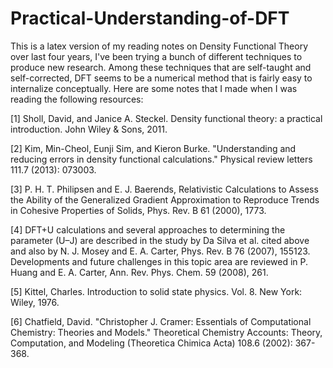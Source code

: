 # Practical-Understanding-of-DFT
This is a latex version of my reading notes on Density Functional Theory
over last four years, I've been trying a bunch of different techniques to produce new research. 
Among these techniques that are self-taught and self-corrected, 
DFT seems to be a numerical method that is fairly easy to internalize conceptually. 
Here are some notes that I made when I was reading the following resources:

[1] Sholl, David, and Janice A. Steckel. Density functional theory: a practical introduction. John Wiley & Sons, 2011.

[2] Kim, Min-Cheol, Eunji Sim, and Kieron Burke. "Understanding and reducing errors in density functional calculations." 
Physical review letters 111.7 (2013): 073003.

[3] P. H. T. Philipsen and E. J. Baerends, Relativistic Calculations to Assess the Ability of the
Generalized Gradient Approximation to Reproduce Trends in Cohesive Properties of Solids,
Phys. Rev. B 61 (2000), 1773.

[4] DFT+U calculations and several approaches to determining the parameter (U–J) are
described in the study by Da Silva et al. cited above and also by N. J. Mosey and E. A.
Carter, Phys. Rev. B 76 (2007), 155123. Developments and future challenges in this topic
area are reviewed in P. Huang and E. A. Carter, Ann. Rev. Phys. Chem. 59 (2008), 261.

[5] Kittel, Charles. Introduction to solid state physics. Vol. 8. New York: Wiley, 1976.

[6] Chatfield, David. "Christopher J. Cramer: Essentials of Computational Chemistry: Theories and Models." 
Theoretical Chemistry Accounts: Theory, Computation, and Modeling (Theoretica Chimica Acta) 108.6 (2002): 367-368.
